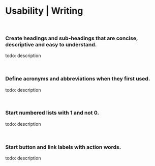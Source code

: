 # Usability | Writing

<br>


### Create headings and sub-headings that are concise, descriptive and easy to understand.

todo: description

<br>


### Define acronyms and abbreviations when they first used.

todo: description

<br>


### Start numbered lists with 1 and not 0.

todo: description

<br>


### Start button and link labels with action words.

todo: description

<br>

